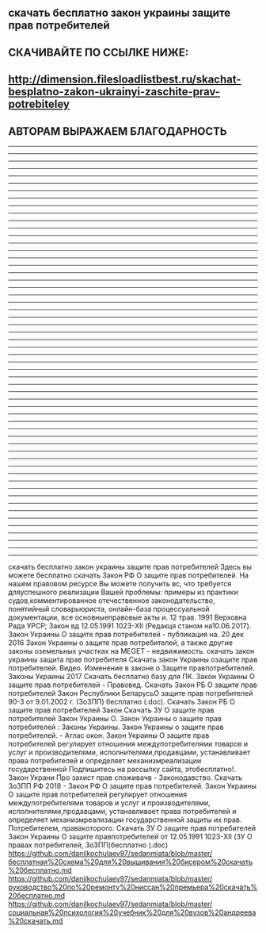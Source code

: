 скачать бесплатно закон украины защите прав потребителей
--------------------------------------------------
СКАЧИВАЙТЕ ПО ССЫЛКЕ НИЖЕ:
--------------------------------------------------
http://dimension.filesloadlistbest.ru/skachat-besplatno-zakon-ukrainyi-zaschite-prav-potrebiteley
--------------------------------------------------
АВТОРАМ ВЫРАЖАЕМ БЛАГОДАРНОСТЬ
--------------------------------------------------
--------------------------------------------------
--------------------------------------------------
--------------------------------------------------
--------------------------------------------------
--------------------------------------------------
--------------------------------------------------
--------------------------------------------------
--------------------------------------------------
--------------------------------------------------
--------------------------------------------------
--------------------------------------------------
--------------------------------------------------
--------------------------------------------------
--------------------------------------------------
--------------------------------------------------
--------------------------------------------------
--------------------------------------------------
--------------------------------------------------
--------------------------------------------------
--------------------------------------------------
--------------------------------------------------
--------------------------------------------------
--------------------------------------------------
--------------------------------------------------
--------------------------------------------------
--------------------------------------------------
--------------------------------------------------
--------------------------------------------------
--------------------------------------------------
--------------------------------------------------
--------------------------------------------------
--------------------------------------------------
--------------------------------------------------
--------------------------------------------------
--------------------------------------------------
--------------------------------------------------
--------------------------------------------------
--------------------------------------------------
--------------------------------------------------
--------------------------------------------------
--------------------------------------------------
--------------------------------------------------
--------------------------------------------------
--------------------------------------------------
--------------------------------------------------
--------------------------------------------------
--------------------------------------------------
--------------------------------------------------
--------------------------------------------------
--------------------------------------------------
--------------------------------------------------
--------------------------------------------------
--------------------------------------------------
--------------------------------------------------
--------------------------------------------------
--------------------------------------------------
скачать бесплатно закон украины защите прав потребителей Здесь вы можете бесплатно скачать Закон РФ О защите прав потребителей. На нашем правовом ресурсе Вы можете получить вс, что требуется дляуспешного реализации Вашей проблемы: примеры из практики судов,комментированное отечественное законодательство, понятийный словарьюриста, онлайн-база процессуальной документации, все основныеправовые акты и. 12 трав. 1991  Верховна Рада УРСР; Закон вд 12.05.1991  1023-XII (Редакця станом на10.06.2017). Закон Украины О защите прав потребителей - публикация на. 20 дек 2016  Закон Украины о защите прав потребителей, а также другие законы оземельных участках на MEGET - недвижимость. скачать закон украины защита прав потребителя Скачать закон Украины озащите прав потребителей. Видео. Изменение в законе о Защите правпотребителей. Законы Украины 2017 Скачать бесплатно базу для ПК. Закон Украины О защите прав потребителей - Правовед. Скачать Закон РБ О защите прав потребителей Закон Республики БеларусьО защите прав потребителей 90-З от 9.01.2002 г. (ЗоЗПП) бесплатно (.doc). Скачать Закон РБ О защите прав потребителей Закон
Скачать ЗУ О защите прав потребителей Закон Украины О. Закон Украины о защите прав потребителей : Законы Украины. Закон Украины о защите прав потребителей. - Атлас окон. Закон Украины О защите прав потребителей регулирует отношения междупотребителями товаров и услуг и производителями, исполнителями,продавцами, устанавливает права потребителей и определяет механизмреализации государственной  Подпишитесь на рассылку сайта, этобесплатно!. Закон Украни Про захист прав споживачв - Законодавство. Скачать ЗоЗПП РФ 2018 - Закон РФ О защите прав потребителей. Закон Украины О защите прав потребителей регулирует отношения междупотребителями товаров и услуг и производителями, исполнителями,продавцами, устанавливает права потребителей и определяет механизмреализации государственной защиты их прав. Потребителем, правакоторого. Скачать ЗУ О защите прав потребителей Закон Украины О защите правпотребителей от 12.05.1991  1023-XII (ЗУ О правах потребителей, ЗоЗПП)бесплатно (.doc)
https://github.com/danilkochulaev97/sedanmiata/blob/master/бесплатная%20схема%20для%20вышивания%20бисером%20скачать%20бесплатно.md
https://github.com/danilkochulaev97/sedanmiata/blob/master/руководство%20по%20ремонту%20ниссан%20премьера%20скачать%20бесплатно.md
https://github.com/danilkochulaev97/sedanmiata/blob/master/социальная%20психология%20учебник%20для%20вузов%20андреева%20скачать.md